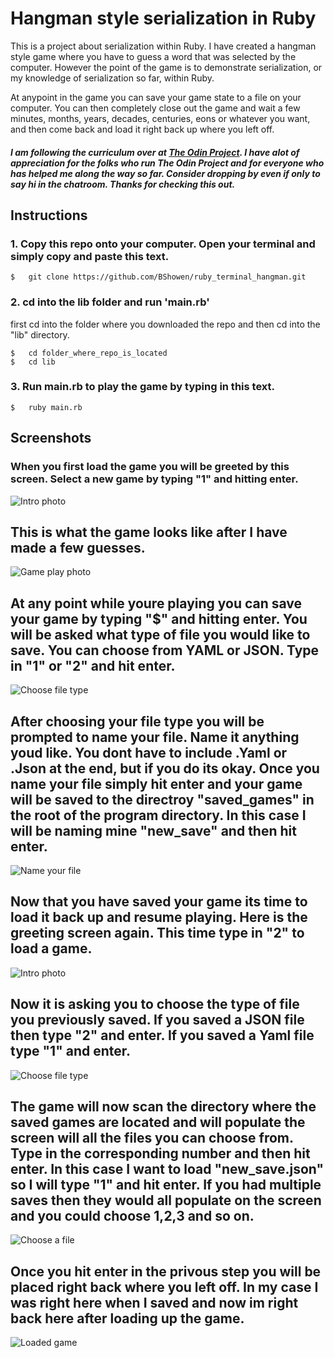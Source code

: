 # Hangman style serialization in Ruby

This is a project about serialization within Ruby. I have created a hangman style game where you have to guess a word that was selected by the computer. However the point of the game is to demonstrate serialization, or my knowledge of serialization so far, within Ruby. 

At anypoint in the game you can save your game state to a file on your computer. You can then completely close out the game and wait a few minutes, months, years, decades, centuries, eons or whatever you want, and then come back and load it right back up where you left off. 

##### I am following the curriculum over at [The Odin Project](https://www.theodinproject.com). I have alot of appreciation for the folks who run The Odin Project and for everyone who has helped me along the way so far. Consider dropping by even if only to say hi in the chatroom. Thanks for checking this out. 

## Instructions 
### 1. Copy this repo onto your computer. Open your terminal and simply copy and paste this text. 
```
$   git clone https://github.com/BShowen/ruby_terminal_hangman.git
```

### 2. cd into the lib folder and run 'main.rb'
first cd into the folder where you downloaded the repo and then cd into the "lib" directory. 
``` 
$   cd folder_where_repo_is_located
$   cd lib
```

### 3. Run main.rb to play the game by typing in this text. 
```
$   ruby main.rb
```

## Screenshots
### When you first load the game you will be greeted by this screen. Select a new game by typing "1" and hitting enter. 
![Intro photo](https://github.com/BShowen/ruby_terminal_hangman/blob/master/screenshots/Intro.png "Intro screen")

## This is what the game looks like after I have made a few guesses. 
![Game play photo](https://github.com/BShowen/ruby_terminal_hangman/blob/master/screenshots/game_play.png "Game play")

## At any point while youre playing you can save your game by typing "$" and hitting enter. You will be asked what type of file you would like to save. You can choose from YAML or JSON. Type in "1" or "2" and hit enter. 
![Choose file type](https://github.com/BShowen/ruby_terminal_hangman/blob/master/screenshots/save_a_game.png "Choose your file type")

## After choosing your file type you will be prompted to name your file. Name it anything youd like. You dont have to include .Yaml or .Json at the end, but if you do its okay. Once you name your file simply hit enter and your game will be saved to the directroy "saved_games" in the root of the program directory. In this case I will be naming mine "new_save" and then hit enter. 
![Name your file](https://github.com/BShowen/ruby_terminal_hangman/blob/master/screenshots/name_your_save_file.png "Naming a file type")

## Now that you have saved your game its time to load it back up and resume playing. Here is the greeting screen again. This time type in "2" to load a game. 
![Intro photo](https://github.com/BShowen/ruby_terminal_hangman/blob/master/screenshots/Intro.png "Intro screen")


## Now it is asking you to choose the type of file you previously saved. If you saved a JSON file then type "2" and enter. If you saved a Yaml file type "1" and enter. 
![Choose file type](https://github.com/BShowen/ruby_terminal_hangman/blob/master/screenshots/choose_a_load_file_type.png "Choose file type")

## The game will now scan the directory where the saved games are located and will populate the screen will all the files you can choose from. Type in the corresponding number and then hit enter. In this case I want to load "new_save.json" so I will type "1" and hit enter. If you had multiple saves then they would all populate on the screen and you could choose 1,2,3 and so on. 
![Choose a file](https://github.com/BShowen/ruby_terminal_hangman/blob/master/screenshots/choose_a_load_file.png "Choose a file")

## Once you hit enter in the privous step you will be placed right back where you left off. In my case I was right here when I saved and now im right back here after loading up the game. 
![Loaded game](https://github.com/BShowen/ruby_terminal_hangman/blob/master/screenshots/game_play.png "Loaded game")